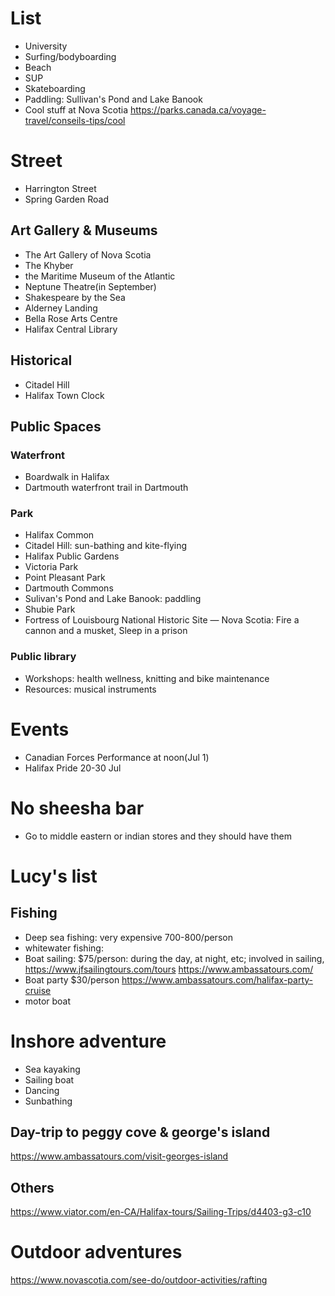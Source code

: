 # List
- University
- Surfing/bodyboarding
- Beach
- SUP
- Skateboarding
- Paddling: Sullivan's Pond and Lake Banook
- Cool stuff at Nova Scotia https://parks.canada.ca/voyage-travel/conseils-tips/cool

# Street
- Harrington Street
- Spring Garden Road

## Art Gallery & Museums
- The Art Gallery of Nova Scotia
- The Khyber
- the Maritime Museum of the Atlantic
- Neptune Theatre(in September)
- Shakespeare by the Sea
- Alderney Landing
- Bella Rose Arts Centre
- Halifax Central Library

## Historical
- Citadel Hill
- Halifax Town Clock

## Public Spaces
### Waterfront
- Boardwalk in Halifax
- Dartmouth waterfront trail in Dartmouth

### Park
- Halifax Common
- Citadel Hill: sun-bathing and kite-flying
- Halifax Public Gardens
- Victoria Park
- Point Pleasant Park
- Dartmouth Commons
- Sulivan's Pond and Lake Banook: paddling
- Shubie Park
- Fortress of Louisbourg National Historic Site — Nova Scotia: Fire a cannon and a musket, Sleep in a prison

### Public library
- Workshops: health wellness, knitting and bike maintenance
- Resources: musical instruments

# Events
- Canadian Forces Performance at noon(Jul 1)
- Halifax Pride 20-30 Jul


# No sheesha bar
- Go to middle eastern or indian stores and they should have them 

# Lucy's list
## Fishing
- Deep sea fishing: very expensive 700-800/person
- whitewater fishing:
- Boat sailing: 
  $75/person: during the day, at night, etc; involved in sailing, https://www.jfsailingtours.com/tours
  https://www.ambassatours.com/
- Boat party $30/person
  https://www.ambassatours.com/halifax-party-cruise
- motor boat
# Inshore adventure
- Sea kayaking
- Sailing boat
- Dancing
- Sunbathing

## Day-trip to peggy cove & george's island
https://www.ambassatours.com/visit-georges-island

## Others
https://www.viator.com/en-CA/Halifax-tours/Sailing-Trips/d4403-g3-c10

# Outdoor adventures
https://www.novascotia.com/see-do/outdoor-activities/rafting


